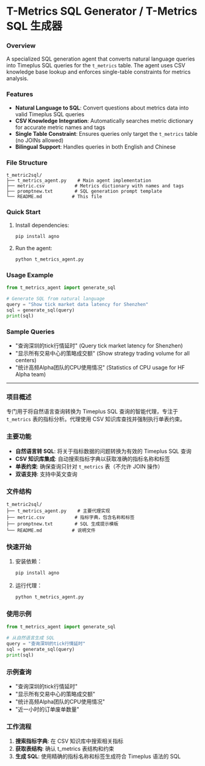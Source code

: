 # T-Metrics SQL Generator / T-Metrics SQL 生成器

### Overview
A specialized SQL generation agent that converts natural language queries into Timeplus SQL queries for the `t_metrics` table. The agent uses CSV knowledge base lookup and enforces single-table constraints for metrics analysis.

### Features
- **Natural Language to SQL**: Convert questions about metrics data into valid Timeplus SQL queries
- **CSV Knowledge Integration**: Automatically searches metric dictionary for accurate metric names and tags
- **Single Table Constraint**: Ensures queries only target the `t_metrics` table (no JOINs allowed)
- **Bilingual Support**: Handles queries in both English and Chinese

### File Structure
```
t_metric2sql/
├── t_metrics_agent.py    # Main agent implementation
├── metric.csv           # Metrics dictionary with names and tags
├── promptnew.txt        # SQL generation prompt template
└── README.md           # This file
```

### Quick Start
1. Install dependencies:
   ```bash
   pip install agno
   ```

2. Run the agent:
   ```python
   python t_metrics_agent.py
   ```

### Usage Example
```python
from t_metrics_agent import generate_sql

# Generate SQL from natural language
query = "Show tick market data latency for Shenzhen"
sql = generate_sql(query)
print(sql)
```

### Sample Queries
- "查询深圳的tick行情延时" (Query tick market latency for Shenzhen)
- "显示所有交易中心的策略成交额" (Show strategy trading volume for all centers)
- "统计高频Alpha团队的CPU使用情况" (Statistics of CPU usage for HF Alpha team)

---

### 项目概述
专门用于将自然语言查询转换为 Timeplus SQL 查询的智能代理，专注于 `t_metrics` 表的指标分析。代理使用 CSV 知识库查找并强制执行单表约束。

### 主要功能
- **自然语言转 SQL**: 将关于指标数据的问题转换为有效的 Timeplus SQL 查询
- **CSV 知识库集成**: 自动搜索指标字典以获取准确的指标名称和标签
- **单表约束**: 确保查询只针对 `t_metrics` 表（不允许 JOIN 操作）
- **双语支持**: 支持中英文查询

### 文件结构
```
t_metric2sql/
├── t_metrics_agent.py    # 主要代理实现
├── metric.csv           # 指标字典，包含名称和标签
├── promptnew.txt        # SQL 生成提示模板
└── README.md           # 说明文件
```

### 快速开始
1. 安装依赖：
   ```bash
   pip install agno
   ```

2. 运行代理：
   ```python
   python t_metrics_agent.py
   ```

### 使用示例
```python
from t_metrics_agent import generate_sql

# 从自然语言生成 SQL
query = "查询深圳的tick行情延时"
sql = generate_sql(query)
print(sql)
```

### 示例查询
- "查询深圳的tick行情延时"
- "显示所有交易中心的策略成交额" 
- "统计高频Alpha团队的CPU使用情况"
- "近一小时的订单废单数量"

### 工作流程
1. **搜索指标字典**: 在 CSV 知识库中搜索相关指标
2. **获取表结构**: 确认 t_metrics 表结构和约束
3. **生成 SQL**: 使用精确的指标名称和标签生成符合 Timeplus 语法的 SQL
